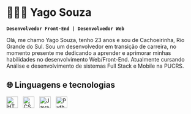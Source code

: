 

# 👨🏾‍💻 Yago Souza 

**`Desenvolvedor Front-End | Desenvolvedor Web`**

Olá, me chamo Yago Souza, tenho 23 anos e sou de Cachoeirinha, Rio Grande do Sul.
Sou um desenvolvedor em transição de carreira, no momento presente me dedicando a aprender e aprimorar minhas habilidades no desenvolvimento Web/Front-End.
Atualmente cursando Análise e desenvolvimento de sistemas Full Stack e Mobile na PUCRS.


## 🌐 Linguagens e tecnologias 

<img 
    align="left" 
    alt="HTML"
    title="HTML" 
    width="30px" 
    style="padding-right: 10px;" 
    src="https://cdn.jsdelivr.net/gh/devicons/devicon@latest/icons/html5/html5-original.svg" 
/>
<img 
    align="left" 
    alt="CSS" 
    title="CSS"
    width="30px" 
    style="padding-right: 10px;" 
    src="https://cdn.jsdelivr.net/gh/devicons/devicon@latest/icons/css3/css3-original.svg" 
/>
<img 
    align="left" 
    alt="JavaScript" 
    title="JavaScript"
    width="30px" 
    style="padding-right: 10px;" 
    src="https://cdn.jsdelivr.net/gh/devicons/devicon@latest/icons/javascript/javascript-original.svg" 
/>
<img 
    align="left" 
    alt="Python" 
    title="Python"
    width="30px" 
    style="padding-right: 10px;" 
    src="https://cdn.jsdelivr.net/gh/devicons/devicon@latest/icons/python/python-original.svg" 
/>

